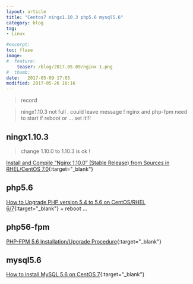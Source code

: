 ```yaml
---
layout: article
title: "Centos7 ningx1.10.3 php5.6 mysql5.6"
category: blog
tag:
- Linux

#excerpt:
toc: flase
image:
#  feature:
    teaser: /blog/2017.05.09/nginx-1.png
#  thumb:
date:   2017-05-09 17:05
modified: 2017-05-26 16:16
---
```

>record

>ningx1.10.3 not full . could leave message !
>nginx and php-fpm need to start if reboot or ... set it!!! 

## ningx1.10.3

>change 1.10.0 to 1.10.3 is ok !


[Install and Compile “Nginx 1.10.0” (Stable Release) from Sources in RHEL/CentOS 7.0](https://www.tecmint.com/install-nginx-in-centos-7/){:target="_blank"}

## php5.6


[How to Upgrade PHP version 5.4 to 5.6 on CentOS/RHEL 6/7](http://www.techoism.com/how-to-upgrade-php-version-5-4-to-5-6-on-centosrhel/){:target="_blank"}
+
reboot ...

## php56-fpm

[PHP-FPM 5.6 Installation/Upgrade Procedure](https://geekflare.com/install-upgrade-php-fpm-5-6-on-centos-6/){:target="_blank"}


## mysql5.6


[How to install MySQL 5.6 on CentOS 7](https://dbahire.com/how-to-install-mysql-5-6-on-centos-7/){:target="_blank"}
